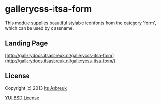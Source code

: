 gallerycss-itsa-form
========


This module supplies beautiful stylable iconfonts from the category 'form', which can be used by classname.



Landing Page
--------------
[http://gallerydocs.itsasbreuk.nl/gallerycss-itsa-form](http://gallerydocs.itsasbreuk.nl/gallerycss-itsa-form/)


License
-------

Copyright (c) 2013 [Its Asbreuk](http://http://itsasbreuk.nl)

[YUI BSD License](http://developer.yahoo.com/yui/license.html)
